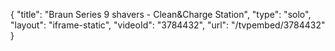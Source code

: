 {
    "title": "Braun Series 9 shavers - Clean&Charge Station",
    "type": "solo",
    "layout": "iframe-static",
    "videoId": "3784432",
    "url": "\/tvpembed\/3784432"
}